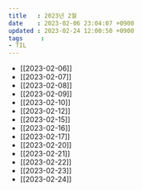 ```yaml
---
title   : 2023년 2월
date    : 2023-02-06 23:04:07 +0900
updated : 2023-02-24 12:00:50 +0900
tags     : 
- TIL
---
```

- [[2023-02-06]]
- [[2023-02-07]]
- [[2023-02-08]]
- [[2023-02-09]]
- [[2023-02-10]]
- [[2023-02-12]]
- [[2023-02-15]]
- [[2023-02-16]]
- [[2023-02-17]]
- [[2023-02-20]]
- [[2023-02-21]]
- [[2023-02-22]]
- [[2023-02-23]]
- [[2023-02-24]]
